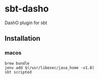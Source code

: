 # sbt-dasho
DashO plugin for sbt

## Installation

### macos

```
brew bundle
jenv add $(/usr/libexec/java_home -v1.8)
sbt scripted
```

